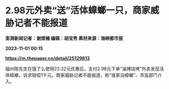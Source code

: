 # 2.98元外卖“送”活体蟑螂一只，商家威胁记者不能报道
**澎湃新闻记者：谢煜楠 编辑：胡宝秀 素材来源：海峡都市报**

**2023-11-01 00:15**

**https://m.thepaper.cn/detail/25129813**

福州陈先生在饿了么使用23.32元优惠后，支付2.98元下单“淄博烧烤”外卖发现活体蟑螂，诉求赔偿1千元。商家威胁记者不能报道，称“谁家没蟑螂”。市监部门介入。